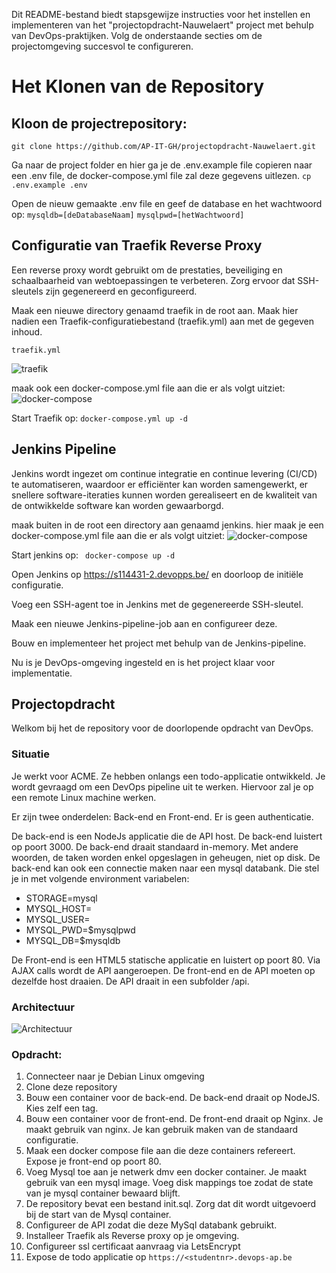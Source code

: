 Dit README-bestand biedt stapsgewijze instructies voor het instellen en implementeren van het "projectopdracht-Nauwelaert" project met behulp van DevOps-praktijken. Volg de onderstaande secties om de projectomgeving succesvol te configureren.

# Het Klonen van de Repository

## Kloon de projectrepository:

  ``` git clone https://github.com/AP-IT-GH/projectopdracht-Nauwelaert.git ```
  
Ga naar de project folder en hier ga je de .env.example file copieren naar een .env file, de docker-compose.yml file zal deze gegevens uitlezen. 
 ``` cp .env.example .env  ```

Open de nieuw gemaakte .env file en geef de database en het wachtwoord op: 
``` mysqldb=[deDatabaseNaam] ```
``` mysqlpwd=[hetWachtwoord] ```

   

## Configuratie van Traefik Reverse Proxy

Een reverse proxy wordt gebruikt om de prestaties, beveiliging en schaalbaarheid van webtoepassingen te verbeteren.
Zorg ervoor dat SSH-sleutels zijn gegenereerd en geconfigureerd.

Maak een nieuwe directory genaamd traefik in de root aan.
Maak hier nadien een Traefik-configuratiebestand (traefik.yml) aan met de gegeven inhoud.

 ``` traefik.yml  ```
 
![traefik](traefik.yml..png)

maak ook een docker-compose.yml file aan die er als volgt uitziet:
![docker-compose](traefik_docker-compose.yml.png)

Start Traefik op:
 ``` docker-compose.yml up -d  ```



## Jenkins Pipeline

Jenkins wordt ingezet om continue integratie en continue levering (CI/CD) te automatiseren, waardoor er efficiënter kan worden samengewerkt, er snellere software-iteraties kunnen worden gerealiseert en de kwaliteit van de ontwikkelde software kan worden gewaarborgd.

maak buiten in de root een directory aan genaamd jenkins. 
hier maak je een docker-compose.yml file aan die er als volgt uitziet: 
![docker-compose](jenkins_docker-compose.yml.png)

 Start jenkins op:
```  docker-compose up -d  ```

 Open Jenkins op https://s114431-2.devopps.be/ en doorloop de initiële configuratie.

  Voeg een SSH-agent toe in Jenkins met de gegenereerde SSH-sleutel.

  Maak een nieuwe Jenkins-pipeline-job aan en configureer deze.

  Bouw en implementeer het project met behulp van de Jenkins-pipeline.

Nu is je DevOps-omgeving ingesteld en is het project klaar voor implementatie.

## Projectopdracht

Welkom bij het de repository voor de doorlopende opdracht van DevOps. 

### Situatie

Je werkt voor ACME. Ze hebben onlangs een todo-applicatie ontwikkeld. 
Je wordt gevraagd om een DevOps pipeline uit te werken. Hiervoor zal je op een remote Linux machine werken.

Er zijn twee onderdelen: Back-end en Front-end. Er is geen authenticatie.

De back-end is een NodeJs applicatie die de API host. De back-end luistert op poort 3000. 
De back-end draait standaard in-memory. Met andere woorden, de taken worden enkel opgeslagen in geheugen, niet op disk. 
De back-end kan ook een connectie maken naar een mysql databank. Die stel je in met volgende environment variabelen:

* STORAGE=mysql
* MYSQL_HOST=<hostname>
* MYSQL_USER=<username>
* MYSQL_PWD=$mysqlpwd 
* MYSQL_DB=$mysqldb

De Front-end is een HTML5 statische applicatie en luistert op poort 80. 
Via AJAX calls wordt de API aangeroepen. De front-end en de API moeten op dezelfde host draaien. 
De API draait in een subfolder /api.

### Architectuur

![Architectuur](./architectuur.png)

### Opdracht:

1. Connecteer naar je Debian Linux omgeving
1. Clone deze repository
1. Bouw een container voor de back-end. De back-end draait op NodeJS. Kies zelf een tag.
1. Bouw een container voor de front-end. De front-end draait op Nginx. Je maakt gebruik van nginx. Je kan gebruik maken van de standaard configuratie.
1. Maak een docker compose file aan die deze containers refereert. Expose je front-end op poort 80.
1. Voeg Mysql toe aan je netwerk dmv een docker container. Je maakt gebruik van een mysql image. Voeg disk mappings toe zodat de state van je mysql container bewaard blijft.
1. De repository bevat een bestand init.sql. Zorg dat dit wordt uitgevoerd bij de start van de Mysql container. 
1. Configureer de API zodat die deze MySql databank gebruikt.
1. Installeer Traefik als Reverse proxy op je omgeving.
1. Configureer ssl certificaat aanvraag via LetsEncrypt
1. Expose de todo applicatie op ```https://<studentnr>.devops-ap.be```
